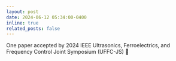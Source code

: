 ```yaml
---
layout: post
date: 2024-06-12 05:34:00-0400
inline: true
related_posts: false
---
```


One paper accepted by 2024 IEEE Ultrasonics, Ferroelectrics, and Frequency Control Joint Symposium (UFFC-JS) :tada:
